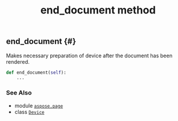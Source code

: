 ﻿---
title: end_document method
second_title: Aspose.Page for Python via .NET API References
description: 
type: docs
weight: 140
url: /python-net/aspose.page/device/end_document/
is_root: false
---

## end_document {#}

Makes necessary preparation of device after the document has been rendered.



```python
def end_document(self):
    ...
```





### See Also
* module [`aspose.page`](../../)
* class [`Device`](/page/python-net/aspose.page/device)
